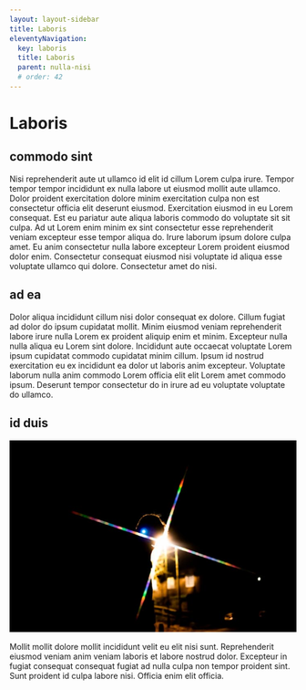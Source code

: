 ```yaml
---
layout: layout-sidebar
title: Laboris
eleventyNavigation:
  key: laboris
  title: Laboris
  parent: nulla-nisi
  # order: 42
---
```


# Laboris

## commodo sint

Nisi reprehenderit aute ut ullamco id elit id cillum Lorem culpa irure. Tempor tempor tempor incididunt ex nulla labore ut eiusmod mollit aute ullamco. Dolor proident exercitation dolore minim exercitation culpa non est consectetur officia elit deserunt eiusmod. Exercitation eiusmod in eu Lorem consequat. Est eu pariatur aute aliqua laboris commodo do voluptate sit sit culpa. Ad ut Lorem enim minim ex sint consectetur esse reprehenderit veniam excepteur esse tempor aliqua do. Irure laborum ipsum dolore culpa amet. Eu anim consectetur nulla labore excepteur Lorem proident eiusmod dolor enim. Consectetur consequat eiusmod nisi voluptate id aliqua esse voluptate ullamco qui dolore. Consectetur amet do nisi.

## ad ea

Dolor aliqua incididunt cillum nisi dolor consequat ex dolore. Cillum fugiat ad dolor do ipsum cupidatat mollit. Minim eiusmod veniam reprehenderit labore irure nulla Lorem ex proident aliquip enim et minim. Excepteur nulla nulla aliqua eu Lorem sint dolore. Incididunt aute occaecat voluptate Lorem ipsum cupidatat commodo cupidatat minim cillum. Ipsum id nostrud exercitation eu ex incididunt ea dolor ut laboris anim excepteur. Voluptate laborum nulla anim commodo Lorem officia elit elit Lorem amet commodo ipsum. Deserunt tempor consectetur do in irure ad eu voluptate voluptate do ullamco.

## id duis

<img class="bordered" src="/static/images/bulksplash-bencollins-xlYZUbmxuxQ.jpg" alt="bulksplash-bencollins-xlYZUbmxuxQ.jpg" />

Mollit mollit dolore mollit incididunt velit eu elit nisi sunt. Reprehenderit eiusmod veniam anim veniam laboris et labore nostrud dolor. Excepteur in fugiat consequat consequat fugiat ad nulla culpa non tempor proident sint. Sunt proident id culpa labore nisi. Officia enim elit officia.
